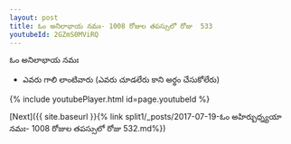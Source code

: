 ```yaml
---
layout: post
title: ఓం అనిలాభాయ నమః- 1008 రోజుల తపస్సులో రోజు  533
youtubeId: 2GZmS0MViRQ
---
```

 
 
 ఓం అనిలాభాయ నమః  
 
 -  ఎవరు గాలి లాంటివారు (ఎవరు చూడలేరు కాని అర్థం చేసుకోలేరు) 
 
  
 
  
 
 
 
 
 
 


{% include youtubePlayer.html id=page.youtubeId %}
 
[Next]({{ site.baseurl }}{% link  split1/_posts/2017-07-19-ఓం అహిర్బుధ్న్యయా నమః- 1008 రోజుల తపస్సులో రోజు  532.md%})
 
